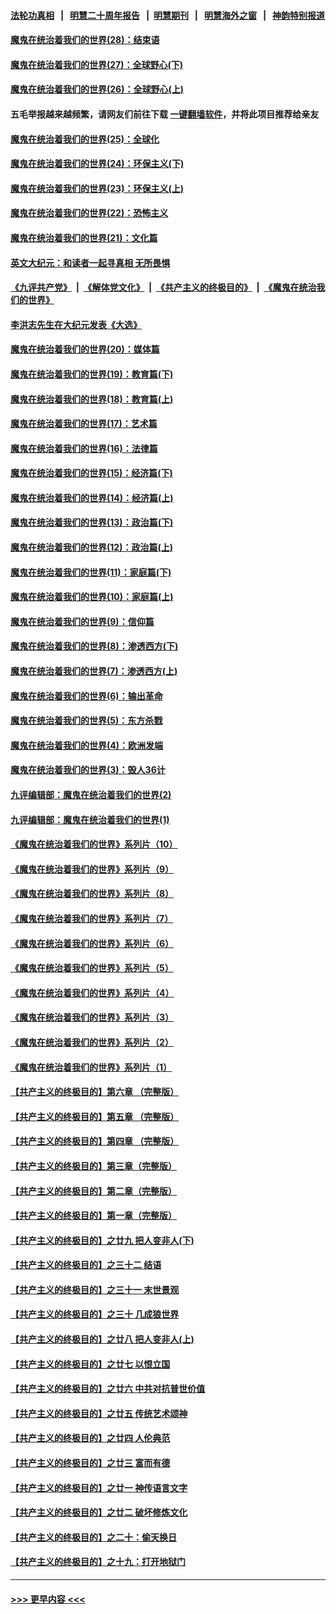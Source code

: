 #### [法轮功真相](https://github.com/gfw-breaker/truth/blob/master/README.md?t=0) &nbsp;&nbsp;|&nbsp;&nbsp; [明慧二十周年报告](https://github.com/gfw-breaker/mh-reports/blob/master/README.md?t=0) &nbsp;&nbsp;|&nbsp;&nbsp;[明慧期刊](https://github.com/gfw-breaker/mh-qikan) &nbsp;&nbsp;|&nbsp;&nbsp; [明慧海外之窗](https://github.com/gfw-breaker/mh-news/blob/master/README.md?t=0) &nbsp;&nbsp;|&nbsp;&nbsp; [神韵特别报道](https://github.com/gfw-breaker/mh-news/blob/master/shenyun.md?t=0)
#### [魔鬼在统治着我们的世界(28)：结束语](../pages/nsc422/n10936246.md?t=06091502) 
#### [魔鬼在统治着我们的世界(27)：全球野心(下)](../pages/nsc422/n10928319.md?t=06091502) 
#### [魔鬼在统治着我们的世界(26)：全球野心(上)](../pages/nsc422/n10900318.md?t=06091502) 
#### 五毛举报越来越频繁，请网友们前往下载 [一键翻墙软件](https://github.com/gfw-breaker/ssr-accounts)，并将此项目推荐给亲友
#### [魔鬼在统治着我们的世界(25)：全球化](../pages/nsc422/n10788205.md?t=06091502) 
#### [魔鬼在统治着我们的世界(24)：环保主义(下)](../pages/nsc422/n10695307.md?t=06091502) 
#### [魔鬼在统治着我们的世界(23)：环保主义(上)](../pages/nsc422/n10688613.md?t=06091502) 
#### [魔鬼在统治着我们的世界(22)：恐怖主义](../pages/nsc422/n10614727.md?t=06091502) 
#### [魔鬼在统治着我们的世界(21)：文化篇](../pages/nsc422/n10597706.md?t=06091502) 
#### [英文大纪元：和读者一起寻真相 无所畏惧](../pages/nsc422/n12542027.md?t=06091502) 
#### [《九评共产党》](https://github.com/begood0513/9ping.md/blob/master/README.md) &nbsp;|&nbsp; [《解体党文化》](../../../../jtdwh.md/blob/master/README.md)  &nbsp;|&nbsp; [《共产主义的终极目的》](../../../../gczydzjmd.md/blob/master/README.md) &nbsp;|&nbsp; [《魔鬼在统治我们的世界》](../../../../mgztzwmdsj.md/blob/master/README.md) 
#### [李洪志先生在大纪元发表《大选》](../pages/nsc422/n12534746.md?t=06091502) 
#### [魔鬼在统治着我们的世界(20)：媒体篇](../pages/nsc422/n10586579.md?t=06091502) 
#### [魔鬼在统治着我们的世界(19)：教育篇(下)](../pages/nsc422/n10564808.md?t=06091502) 
#### [魔鬼在统治着我们的世界(18)：教育篇(上)](../pages/nsc422/n10526970.md?t=06091502) 
#### [魔鬼在统治着我们的世界(17)：艺术篇](../pages/nsc422/n10499093.md?t=06091502) 
#### [魔鬼在统治着我们的世界(16)：法律篇](../pages/nsc422/n10485969.md?t=06091502) 
#### [魔鬼在统治着我们的世界(15)：经济篇(下)](../pages/nsc422/n10469975.md?t=06091502) 
#### [魔鬼在统治着我们的世界(14)：经济篇(上)](../pages/nsc422/n10457370.md?t=06091502) 
#### [魔鬼在统治着我们的世界(13)：政治篇(下)](../pages/nsc422/n10448270.md?t=06091502) 
#### [魔鬼在统治着我们的世界(12)：政治篇(上)](../pages/nsc422/n10444576.md?t=06091502) 
#### [魔鬼在统治着我们的世界(11)：家庭篇(下)](../pages/nsc422/n10440961.md?t=06091502) 
#### [魔鬼在统治着我们的世界(10)：家庭篇(上)](../pages/nsc422/n10435448.md?t=06091502) 
#### [魔鬼在统治着我们的世界(9)：信仰篇](../pages/nsc422/n10432159.md?t=06091502) 
#### [魔鬼在统治着我们的世界(8)：渗透西方(下)](../pages/nsc422/n10429603.md?t=06091502) 
#### [魔鬼在统治着我们的世界(7)：渗透西方(上)](../pages/nsc422/n10426013.md?t=06091502) 
#### [魔鬼在统治着我们的世界(6)：输出革命](../pages/nsc422/n10421536.md?t=06091502) 
#### [魔鬼在统治着我们的世界(5)：东方杀戮](../pages/nsc422/n10417707.md?t=06091502) 
#### [魔鬼在统治着我们的世界(4)：欧洲发端](../pages/nsc422/n10414890.md?t=06091502) 
#### [魔鬼在统治着我们的世界(3)：毁人36计](../pages/nsc422/n10411583.md?t=06091502) 
#### [九评编辑部：魔鬼在统治着我们的世界(2)](../pages/nsc422/n10410036.md?t=06091502) 
#### [九评编辑部：魔鬼在统治着我们的世界(1)](../pages/nsc422/n10406825.md?t=06091502) 
#### [《魔鬼在统治着我们的世界》系列片（10）](../pages/nsc422/n12292670.md?t=06091502) 
#### [《魔鬼在统治着我们的世界》系列片（9）](../pages/nsc422/n12290859.md?t=06091502) 
#### [《魔鬼在统治着我们的世界》系列片（8）](../pages/nsc422/n12287445.md?t=06091502) 
#### [《魔鬼在统治着我们的世界》系列片（7）](../pages/nsc422/n12283425.md?t=06091502) 
#### [《魔鬼在统治着我们的世界》系列片（6）](../pages/nsc422/n12282314.md?t=06091502) 
#### [《魔鬼在统治着我们的世界》系列片（5）](../pages/nsc422/n12281419.md?t=06091502) 
#### [《魔鬼在统治着我们的世界》系列片（4）](../pages/nsc422/n12274024.md?t=06091502) 
#### [《魔鬼在统治着我们的世界》系列片（3）](../pages/nsc422/n12271322.md?t=06091502) 
#### [《魔鬼在统治着我们的世界》系列片（2）](../pages/nsc422/n12269049.md?t=06091502) 
#### [《魔鬼在统治着我们的世界》系列片（1）](../pages/nsc422/n12267575.md?t=06091502) 
#### [【共产主义的终极目的】第六章 （完整版）](../pages/nsc422/n11428913.md?t=06091502) 
#### [【共产主义的终极目的】第五章 （完整版）](../pages/nsc422/n11428912.md?t=06091502) 
#### [【共产主义的终极目的】第四章 （完整版）](../pages/nsc422/n11428907.md?t=06091502) 
#### [【共产主义的终极目的】第三章（完整版）](../pages/nsc422/n11428848.md?t=06091502) 
#### [【共产主义的终极目的】第二章（完整版）](../pages/nsc422/n11428831.md?t=06091502) 
#### [【共产主义的终极目的】第一章（完整版）](../pages/nsc422/n11417651.md?t=06091502) 
#### [【共产主义的终极目的】之廿九 把人变非人(下)](../pages/nsc422/n11344140.md?t=06091502) 
#### [【共产主义的终极目的】之三十二 结语](../pages/nsc422/n11360535.md?t=06091502) 
#### [【共产主义的终极目的】之三十一 末世景观](../pages/nsc422/n11351129.md?t=06091502) 
#### [【共产主义的终极目的】之三十 几成狼世界](../pages/nsc422/n11348280.md?t=06091502) 
#### [【共产主义的终极目的】之廿八 把人变非人(上)](../pages/nsc422/n11340492.md?t=06091502) 
#### [【共产主义的终极目的】之廿七 以恨立国](../pages/nsc422/n11336944.md?t=06091502) 
#### [【共产主义的终极目的】之廿六 中共对抗普世价值](../pages/nsc422/n11324785.md?t=06091502) 
#### [【共产主义的终极目的】之廿五 传统艺术颂神](../pages/nsc422/n11296396.md?t=06091502) 
#### [【共产主义的终极目的】之廿四 人伦典范](../pages/nsc422/n11296397.md?t=06091502) 
#### [【共产主义的终极目的】之廿三 富而有德](../pages/nsc422/n11283598.md?t=06091502) 
#### [【共产主义的终极目的】之廿一 神传语言文字](../pages/nsc422/n11263265.md?t=06091502) 
#### [【共产主义的终极目的】之廿二 破坏修炼文化](../pages/nsc422/n11245728.md?t=06091502) 
#### [【共产主义的终极目的】之二十：偷天换日](../pages/nsc422/n11238846.md?t=06091502) 
#### [【共产主义的终极目的】之十九：打开地狱门](../pages/nsc422/n11206376.md?t=06091502) 

----
#### [ >>> 更早内容 <<< ](../indexes/nsc422-earlier.md)
